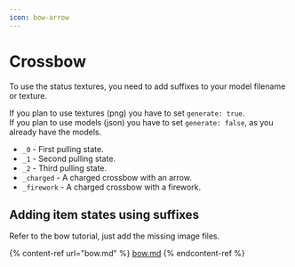 ```yaml
---
icon: bow-arrow
---
```


# Crossbow

To use the status textures, you need to add suffixes to your model filename or texture.

If you plan to use textures (png) you have to set `generate: true`.\
If you plan to use models (json) you have to set `generate: false`, as you already have the models.&#x20;

* `_0` - First pulling state.
* `_1` - Second pulling state.
* `_2` - Third pulling state.
* `_charged` - A charged crossbow with an arrow.
* `_firework` - A charged crossbow with a firework.

## Adding item states using suffixes

Refer to the bow tutorial, just add the missing image files.

{% content-ref url="bow.md" %}
[bow.md](bow.md)
{% endcontent-ref %}
